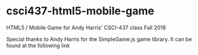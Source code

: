 # csci437-html5-mobile-game
HTML5 / Mobile Game for Andy Harris' CSCI-437 class Fall 2018

Special thanks to Andy Harris for the SimpleGame.js game library.
It can be found at the following link <a href="http://www.aharrisbooks.net/h5g/simpleGame_1_0.js">
